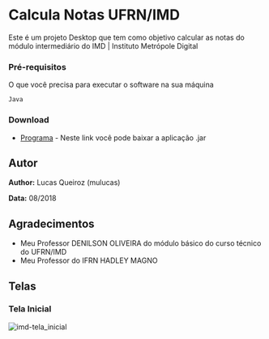 # Calcula Notas UFRN/IMD

Este é um projeto Desktop que tem como objetivo calcular as notas do módulo intermediário do IMD | Instituto Metrópole Digital


### Pré-requisitos

O que você precisa para executar o software na sua máquina

```
Java
```

### Download

* [Programa](https://drive.google.com/open?id=1ddprXMHwPN2tBxVh-wTMQ0fXS28IMVZ5) - Neste link você pode baixar a aplicação .jar 



## Autor

**Author:** Lucas Queiroz (mulucas)

**Data:** 08/2018

## Agradecimentos

* Meu Professor DENILSON OLIVEIRA do módulo básico do curso técnico do UFRN/IMD 
* Meu Professor do IFRN HADLEY MAGNO 

## Telas

### Tela Inicial

![imd-tela_inicial](https://user-images.githubusercontent.com/35462940/48484994-6bb81f80-e7f6-11e8-8af6-1cdbecac5949.png)
